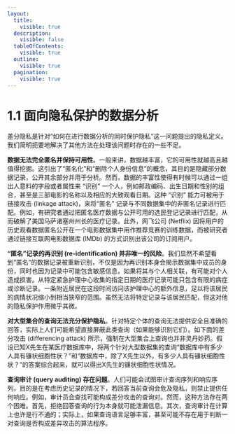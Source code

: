 ```yaml
---
layout:
  title:
    visible: true
  description:
    visible: false
  tableOfContents:
    visible: true
  outline:
    visible: true
  pagination:
    visible: true
---
```


# 1.1 面向隐私保护的数据分析

差分隐私是针对“如何在进行数据分析的同时保护隐私”这一问题提出的隐私定义。我们简明扼要地解决了其他方法在处理该问题时存在的一些不足。

**数据无法完全匿名并保持可用性**。一般来讲，数据越丰富，它的可用性就越高且越值得挖掘。这引出了“匿名化”和“删除个人身份信息”的概念，其目的是隐藏部分数据记录，公开其余部分并用于分析。然而，数据的丰富性使得有时候可以通过一组出人意料的字段或者属性来 “识别” 一个人，例如邮政编码、出生日期和性别的组合，甚至是三部电影的名称以及相应的大致观看日期。这种 “识别” 能力可被用于链接攻击 (linkage attack)，来将“匿名” 记录与不同数据集中的非匿名记录进行匹配。例如，有研究者通过把匿名医疗数据与公开可用的选民登记记录进行匹配，从而破解了美国马萨诸塞州州长的医疗记录。此外，网飞公司 (Netflix) 因将用户的历史观看数据匿名公开在一个电影数据集中用作推荐竞赛的训练数据，而被研究者通过链接互联网电影数据库 (IMDb) 的方式识别出该公司的订阅用户。

**“匿名”记录的再识别 (re-identification) 并非唯一的风险**。我们显然不希望看到“匿名”的数据记录被重新识别，不仅是因为再识别本身会揭示数据集中成员的身份，同时也因为记录中可能包含敏感信息，如果将其与个人相关联，有可能对个人造成损害。从特定紧急护理中心收集的指定日期的医疗记录可能只包含有限的病症或诊断记录。一条附近居民在这段时间访问该护理中心的额外信息，足以将该居民的病情状况缩小到相当狭窄的范围。虽然无法将特定记录与该居民匹配，但这对他的隐私保护作用微乎其微。

**对大型集合的查询无法充分保护隐私**。针对特定个体的查询无法提供安全且准确的回答，实际上人们可能希望直接屏蔽此类查询（如果能够识别它们）。如下面的差分攻击 (differencing attack) 所示，强制在大型集合上查询也并非灵丹妙药。假设已知X先生在某医疗数据库中，将两个针对大型数据集的查询“数据库中有多少人具有镰状细胞性状？”和“数据库中，除了X先生以外，有多少人具有镰状细胞性状？”的答案综合起来，就可以得出X先生的镰状细胞性状情况。

**查询审计 (query auditing) 存在问题**。人们可能会试图审计查询序列和响应序列，目的是在考虑历史记录的情况下，若回答当前查询会危及隐私，则禁止提供任何响应。例如，审计员会查找可能构成差分攻击的查询对。然而，这种方法存在两个困难。首先，拒绝回答查询的行为本身就可能泄漏信息。其次，查询审计在计算上也许是行不通的；实际上，如果查询语言足够丰富，甚至可能不存在用于判断一对查询是否构成差异攻击的算法程序。

